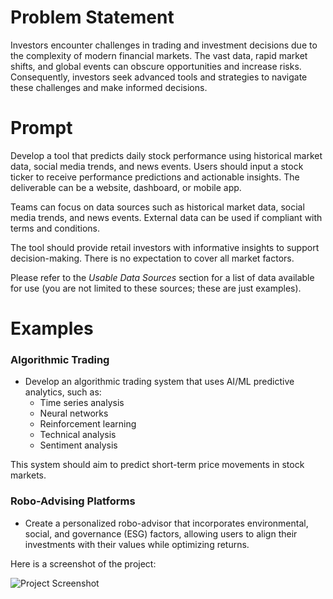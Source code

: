 <h1>Problem Statement</h1>

<p>Investors encounter challenges in trading and investment decisions due to the complexity of modern financial markets. The vast data, rapid market shifts, and global events can obscure opportunities and increase risks. Consequently, investors seek advanced tools and strategies to navigate these challenges and make informed decisions.</p>

<h1>Prompt</h1>

<p>Develop a tool that predicts daily stock performance using historical market data, social media trends, and news events. Users should input a stock ticker to receive performance predictions and actionable insights. The deliverable can be a website, dashboard, or mobile app.</p>

<p>Teams can focus on data sources such as historical market data, social media trends, and news events. External data can be used if compliant with terms and conditions.</p>

<p>The tool should provide retail investors with informative insights to support decision-making. There is no expectation to cover all market factors.</p>

<p>Please refer to the <em>Usable Data Sources</em> section for a list of data available for use (you are not limited to these sources; these are just examples).</p>

<h1>Examples</h1>

<h3>Algorithmic Trading</h3>

<ul>
  <li>Develop an algorithmic trading system that uses AI/ML predictive analytics, such as:
    <ul>
      <li>Time series analysis</li>
      <li>Neural networks</li>
      <li>Reinforcement learning</li>
      <li>Technical analysis</li>
      <li>Sentiment analysis</li>
    </ul>
  </li>
</ul>

<p>This system should aim to predict short-term price movements in stock markets.</p>

<h3>Robo-Advising Platforms</h3>

<ul>
  <li>Create a personalized robo-advisor that incorporates environmental, social, and governance (ESG) factors, allowing users to align their investments with their values while optimizing returns.</li>
</ul>

Here is a screenshot of the project:

![Project Screenshot](../images/screenshot1.png)






 
